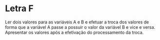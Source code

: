 # Letra F
Ler dois valores para as variáveis A e B e efetuar a troca dos valores de forma que a variável A passe a possuir o valor da variável B e vice e versa. Apresentar os valores após a efetivação do processamento da troca. 